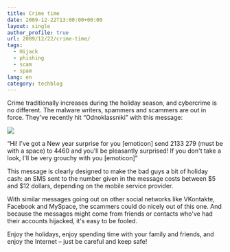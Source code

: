 ```yaml
---
title: Crime time
date: 2009-12-22T13:00:00+00:00
layout: single
author_profile: true
url: 2009/12/22/crime-time/
tags:
  - Hijack
  - phishing
  - scam
  - spam
lang: en
category: techblog
---
```

Crime traditionally increases during the holiday season, and cybercrime is no different. The malware writers, spammers and scammers are out in force. They've recently hit &#8220;Odnoklassniki&#8221; with this message:

[![](http://3.bp.blogspot.com/_vaUVXcmC3OI/SzC7nq7OHwI/AAAAAAAAAfI/XgLA8JNwf-Q/s640/208187986.bmp)](http://3.bp.blogspot.com/_vaUVXcmC3OI/SzC7nq7OHwI/AAAAAAAAAfI/XgLA8JNwf-Q/s1600-h/208187986.bmp)

&#8220;Hi! I've got a New year surprise for you [emoticon] send 2133 279 (must be with a space) to 4460 and you'll be pleasantly surprised! If you don't take a look, I'll be very grouchy with you [emoticon]&#8221;

This message is clearly designed to make the bad guys a bit of holiday cash: an SMS sent to the number given in the message costs between $5 and $12 dollars, depending on the mobile service provider.

With similar messages going out on other social networks like VKontakte, Facebook and MySpace, the scammers could do nicely out of this one. And because the messages might come from friends or contacts who've had their accounts hijacked, it's easy to be fooled.

Enjoy the holidays, enjoy spending time with your family and friends, and enjoy the Internet – just be careful and keep safe!